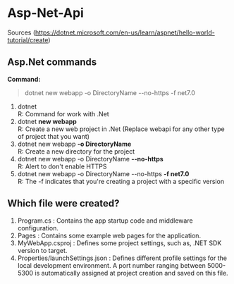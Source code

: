 # Asp-Net-Api

Sources (https://dotnet.microsoft.com/en-us/learn/aspnet/hello-world-tutorial/create)

## Asp.Net commands

  **Command:**
> dotnet new webapp -o DirectoryName --no-https -f net7.0

1. dotnet </br>
  R: Command for work with .Net
2. dotnet **new webapp** </br>
  R: Create a new web project in .Net (Replace webapi for any other type of project that you want)
3. dotnet new webapp **-o DirectoryName** </br>
  R: Create a new directory for the project
4. dotnet new webapp -o DirectoryName **--no-https** </br>
  R: Alert to don't enable HTTPS
5. dotnet new webapp -o DirectoryName --no-https **-f net7.0** </br>
  R: The -f <version> indicates that you're creating a project with a specific version

## Which file were created?
 1. Program.cs : Contains the app startup code and middleware configuration.
 2. Pages : Contains some example web pages for the application.
 3. MyWebApp.csproj : Defines some project settings, such as, .NET SDK version to target.
 4. Properties/launchSettings.json : Defines different profile settings for the local development environment. A port number ranging between 5000-5300 is automatically assigned at project creation and saved on this file.
